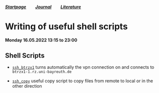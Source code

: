 ##### [Startpage](/README.md) &nbsp; &nbsp; &nbsp; &nbsp; [Journal](/journal/JOURNAL.md) &nbsp; &nbsp; &nbsp; &nbsp; [Literature](/README.md#litarture)
# Writing of useful shell scripts

#### Monday 16.05.2022 13:15 to 23:00

## Shell Scripts
* [```ssh_btrzx1```](../ssh_btrzx1.sh) turns automatically the vpn connection on and connects to ```btrzx1-1.rz.uni-bayreuth.de```

* [```ssh_copy```](../ssh_copy.sh) useful copy script to copy files from remote to local or in the other direction